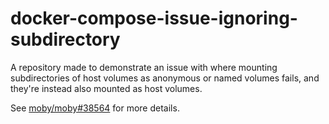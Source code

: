 # docker-compose-issue-ignoring-subdirectory
A repository made to demonstrate an issue with where mounting subdirectories of host volumes as anonymous or named volumes fails, and they're instead also mounted as host volumes.

See [moby/moby#38564](https://github.com/moby/moby/issues/38564) for more details.
